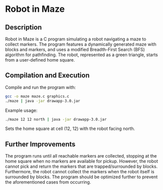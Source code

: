 # Robot in Maze

## Description
Robot in Maze is a C program simulating a robot navigating a maze to collect markers. The program features a dynamically generated maze with blocks and markers, and uses a modified Breadth-First Search (BFS) algorithm for pathfinding. The robot, represented as a green triangle, starts from a user-defined home square.

## Compilation and Execution
Compile and run the program with:

```bash
gcc -o maze maze.c graphics.c
./maze | java -jar drawapp-3.0.jar
```
Example usage:
```bash
./maze 12 12 north | java -jar drawapp-3.0.jar
```
Sets the home square at cell (12, 12) with the robot facing north.

## Further Improvements
The program runs until all reachable markers are collected, stopping at the home square when no markers are available for pickup. However, the robot cannot pick and return the markers that are trapped/surrounded by blocks. Furthermore, the robot cannot collect the markers when the robot itself is surrounded by blocks. The program should be optimized further to prevent the aforementioned cases from occurring.
